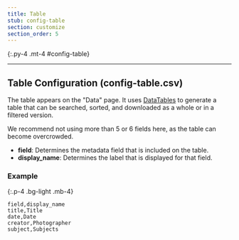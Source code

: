 ```yaml
---
title: Table
stub: config-table
section: customize
section_order: 5
---
```


{:.py-4 .mt-4 #config-table}
***

## Table Configuration (config-table.csv)

The table appears on the "Data" page. It uses [DataTables](https://datatables.net/) to generate a table that can be searched, sorted, and downloaded as a whole or in a filtered version.

We recommend not using more than 5 or 6 fields here, as the table can become overcrowded. 

- **field**: Determines the metadata field that is included on the table. 
- **display_name**: Determines the label that is displayed for that field.  

### Example 

{:.p-4 .bg-light .mb-4}
```
field,display_name
title,Title
date,Date
creator,Photographer
subject,Subjects
```